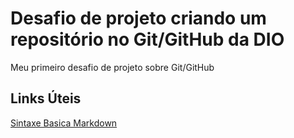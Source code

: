 # Desafio de projeto criando um repositório no Git/GitHub da DIO
Meu primeiro desafio de projeto sobre Git/GitHub

## Links Úteis
[Sintaxe Basica Markdown](https://www.markdownguide.org/basic-syntax/)
